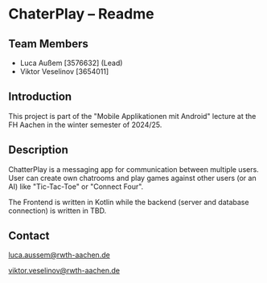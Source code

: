 # ChaterPlay – Readme

## Team Members
- Luca Außem [3576632] (Lead)
- Viktor Veselinov [3654011]

## Introduction
This project is part of the "Mobile Applikationen mit Android" lecture at the FH Aachen in the winter semester of 2024/25.

## Description
ChatterPlay is a messaging app for communication between multiple users. User can create own chatrooms and play games against other users (or an AI) like "Tic-Tac-Toe" or "Connect Four".

The Frontend is written in Kotlin while the backend (server and database connection) is written in TBD.

## Contact
<luca.aussem@rwth-aachen.de>

<viktor.veselinov@rwth-aachen.de>
